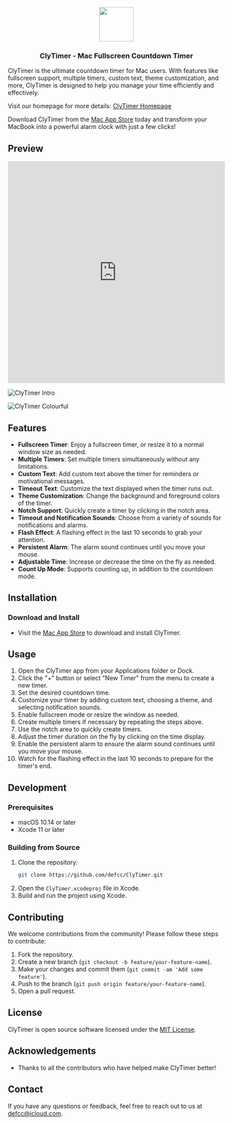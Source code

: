 <div style="text-align: center">
<div>
<img width="80" src="https://beauty-of-pixel.tech/clytimer-fullscreen-countdown/icon-256@1x.png"/>

</div>
<h3>ClyTimer - Mac Fullscreen Countdown Timer</h3>


</div>



ClyTimer is the ultimate countdown timer for Mac users. With features like fullscreen support, multiple timers, custom text, theme customization, and more, ClyTimer is designed to help you manage your time efficiently and effectively.

Visit our homepage for more details: [ClyTimer Homepage](https://beauty-of-pixel.tech/clytimer-fullscreen-countdown/)

Download ClyTimer from the [Mac App Store](https://apps.apple.com/us/app/clytimer/id6504454659?mt=12) today and transform your MacBook into a powerful alarm clock with just a few clicks!

## Preview

<iframe width="100%" height="515" src="https://www.youtube.com/embed/2oFi3kkYDj0?si=V8_CiQ-RqsSNx1U7" title="YouTube video player" frameborder="0" allow="accelerometer; autoplay; clipboard-write; encrypted-media; gyroscope; picture-in-picture; web-share" referrerpolicy="strict-origin-when-cross-origin" allowfullscreen></iframe>


![ClyTimer Intro](https://beauty-of-pixel.tech/clytimer-fullscreen-countdown/ClyTimer.png)

![ClyTimer Colourful](https://beauty-of-pixel.tech/clytimer-fullscreen-countdown/colorfull-countdown.png)

## Features

- **Fullscreen Timer**: Enjoy a fullscreen timer, or resize it to a normal window size as needed.
- **Multiple Timers**: Set multiple timers simultaneously without any limitations.
- **Custom Text**: Add custom text above the timer for reminders or motivational messages.
- **Timeout Text**: Customize the text displayed when the timer runs out.
- **Theme Customization**: Change the background and foreground colors of the timer.
- **Notch Support**: Quickly create a timer by clicking in the notch area.
- **Timeout and Notification Sounds**: Choose from a variety of sounds for notifications and alarms.
- **Flash Effect**: A flashing effect in the last 10 seconds to grab your attention.
- **Persistent Alarm**: The alarm sound continues until you move your mouse.
- **Adjustable Time**: Increase or decrease the time on the fly as needed.
- **Count Up Mode**: Supports counting up, in addition to the countdown mode.

## Installation

### Download and Install

- Visit the [Mac App Store](https://apps.apple.com/us/app/clytimer/id6504454659?mt=12) to download and install ClyTimer.

## Usage

1. Open the ClyTimer app from your Applications folder or Dock.
2. Click the "+" button or select "New Timer" from the menu to create a new timer.
3. Set the desired countdown time.
4. Customize your timer by adding custom text, choosing a theme, and selecting notification sounds.
5. Enable fullscreen mode or resize the window as needed.
6. Create multiple timers if necessary by repeating the steps above.
7. Use the notch area to quickly create timers.
8. Adjust the timer duration on the fly by clicking on the time display.
9. Enable the persistent alarm to ensure the alarm sound continues until you move your mouse.
10. Watch for the flashing effect in the last 10 seconds to prepare for the timer's end.

## Development

### Prerequisites

- macOS 10.14 or later
- Xcode 11 or later

### Building from Source

1. Clone the repository:
    ```sh
    git clone https://github.com/defcc/ClyTimer.git
    ```
2. Open the `ClyTimer.xcodeproj` file in Xcode.
3. Build and run the project using Xcode.


## Contributing

We welcome contributions from the community! Please follow these steps to contribute:

1. Fork the repository.
2. Create a new branch (`git checkout -b feature/your-feature-name`).
3. Make your changes and commit them (`git commit -am 'Add some feature'`).
4. Push to the branch (`git push origin feature/your-feature-name`).
5. Open a pull request.

## License

ClyTimer is open source software licensed under the [MIT License](LICENSE).

## Acknowledgements

- Thanks to all the contributors who have helped make ClyTimer better!

## Contact

If you have any questions or feedback, feel free to reach out to us at [defcc@icloud.com](mailto:defcc@icloud.com).
